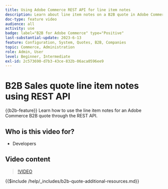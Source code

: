 ```yaml
---
title: Using Adobe Commerce REST API for line item notes
description: Learn about line item notes on a B2B quote in Adobe Commerce using REST API
doc-type: feature video
audience: all
activity: use
badge: label="B2B for Adobe Commerce" type="Positive"
last-substantial-update: 2023-6-13
feature: Configuration, System, Quotes, B2B, Companies
topic: Commerce, Administration
role: Admin, User
level: Beginner, Intermediate
exl-id: 2c573690-d7b3-43ce-832b-06aca0596ee9
---
```

# B2B Sales quote line item notes using REST API

{{b2b-feature}}
Learn how to use the line item notes for an Adobe Commerce B2B quote through the REST API.

## Who is this video for?

- Developers

## Video content

>[!VIDEO](https://video.tv.adobe.com/v/3420418?learn=on)

{{$include /help/_includes/b2b-quote-additional-resources.md}}
